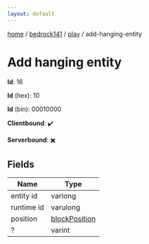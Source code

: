 ```yaml
---
layout: default
---
```


[home](/)  /  [bedrock141](/protocol/bedrock141)  /  [play](/protocol/bedrock141/play)  /  add-hanging-entity

# Add hanging entity

**Id**: 16

**Id** (hex): 10

**Id** (bin): 00010000

**Clientbound**: ✔️

**Serverbound**: ✖️

## Fields

Name | Type
---|---
entity id | varlong
runtime id | varulong
position | [blockPosition](/protocol/bedrock141/types/block-position)
? | varint

